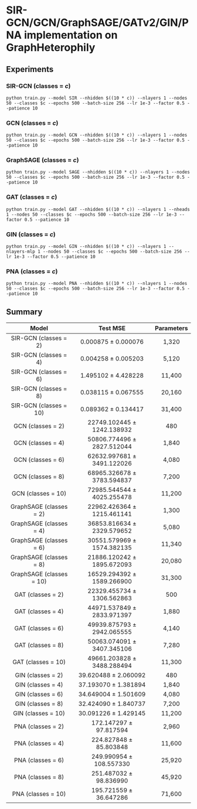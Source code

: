 # SIR-GCN/GCN/GraphSAGE/GATv2/GIN/PNA implementation on GraphHeterophily

## Experiments

### SIR-GCN (classes = $c$)

```
python train.py --model SIR --nhidden $((10 * c)) --nlayers 1 --nodes 50 --classes $c --epochs 500 --batch-size 256 --lr 1e-3 --factor 0.5 --patience 10
```

### GCN (classes = $c$)

```
python train.py --model GCN --nhidden $((10 * c)) --nlayers 1 --nodes 50 --classes $c --epochs 500 --batch-size 256 --lr 1e-3 --factor 0.5 --patience 10
```

### GraphSAGE (classes = $c$)

```
python train.py --model SAGE --nhidden $((10 * c)) --nlayers 1 --nodes 50 --classes $c --epochs 500 --batch-size 256 --lr 1e-3 --factor 0.5 --patience 10
```

### GAT (classes = $c$)

```
python train.py --model GAT --nhidden $((10 * c)) --nlayers 1 --nheads 1 --nodes 50 --classes $c --epochs 500 --batch-size 256 --lr 1e-3 --factor 0.5 --patience 10
```

### GIN (classes = $c$)

```
python train.py --model GIN --nhidden $((10 * c)) --nlayers 1 --nlayers-mlp 1 --nodes 50 --classes $c --epochs 500 --batch-size 256 --lr 1e-3 --factor 0.5 --patience 10
```

### PNA (classes = $c$)

```
python train.py --model PNA --nhidden $((10 * c)) --nlayers 1 --nodes 50 --classes $c --epochs 500 --batch-size 256 --lr 1e-3 --factor 0.5 --patience 10
```

## Summary

|          Model          |          Test MSE          | Parameters |
| :----------------------: | :-------------------------: | :--------: |
|  SIR-GCN (classes = 2)  |    0.000875 ± 0.000076    |   1,320   |
|  SIR-GCN (classes = 4)  |    0.004258 ± 0.005203    |   5,120   |
|  SIR-GCN (classes = 6)  |    1.495102 ± 4.428228    |   11,400   |
|  SIR-GCN (classes = 8)  |    0.038115 ± 0.067555    |   20,160   |
|  SIR-GCN (classes = 10)  |    0.089362 ± 0.134417    |   31,400   |
|    GCN (classes = 2)    | 22749.102445 ± 1242.138932 |    480    |
|    GCN (classes = 4)    | 50806.774496 ± 2827.512044 |   1,840   |
|    GCN (classes = 6)    | 62632.997681 ± 3491.122026 |   4,080   |
|    GCN (classes = 8)    | 68965.326678 ± 3783.594837 |   7,200   |
|    GCN (classes = 10)    | 72985.544544 ± 4025.255478 |   11,200   |
| GraphSAGE (classes = 2) | 22962.426364 ± 1215.461141 |   1,300   |
| GraphSAGE (classes = 4) | 36853.816634 ± 2329.579652 |   5,080   |
| GraphSAGE (classes = 6) | 30551.579969 ± 1574.382135 |   11,340   |
| GraphSAGE (classes = 8) | 21886.120242 ± 1895.672093 |   20,080   |
| GraphSAGE (classes = 10) | 16529.294392 ± 1589.266900 |   31,300   |
|    GAT (classes = 2)    | 22329.455734 ± 1306.562863 |    500    |
|    GAT (classes = 4)    | 44971.537849 ± 2833.971397 |   1,880   |
|    GAT (classes = 6)    | 49939.875793 ± 2942.065555 |   4,140   |
|    GAT (classes = 8)    | 50063.074091 ± 3407.345106 |   7,280   |
|    GAT (classes = 10)    | 49661.203828 ± 3488.288494 |   11,300   |
|    GIN (classes = 2)    |    39.620488 ± 2.060092    |    480    |
|    GIN (classes = 4)    |    37.193070 ± 1.381894    |   1,840   |
|    GIN (classes = 6)    |    34.649004 ± 1.501609    |   4,080   |
|    GIN (classes = 8)    |    32.424090 ± 1.840737    |   7,200   |
|    GIN (classes = 10)    |    30.091226 ± 1.429145    |   11,200   |
|    PNA (classes = 2)    |   172.147297 ± 97.817594   |   2,960   |
|    PNA (classes = 4)    |   224.827848 ± 85.803848   |   11,600   |
|    PNA (classes = 6)    |  249.990954 ± 108.557330  |   25,920   |
|    PNA (classes = 8)    |   251.487032 ± 98.836990   |   45,920   |
|    PNA (classes = 10)    |   195.721559 ± 36.647286   |   71,600   |

